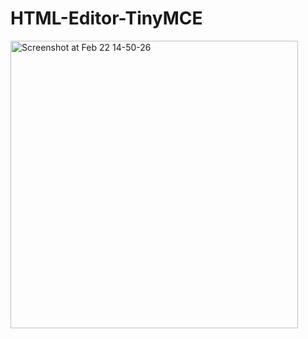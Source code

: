 # HTML-Editor-TinyMCE
<img width="460" alt="Screenshot at Feb 22 14-50-26" src="https://user-images.githubusercontent.com/48683894/220625794-a4b5fe01-555a-40de-9f2a-b06e3c1d5072.png">
